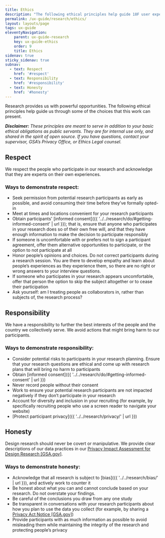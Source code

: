 ```yaml
---
title: Ethics
description: "The following ethical principles help guide 18F user experience (UX) designers through some of the choices that this work can present."
permalink: /ux-guide/research/ethics/
layout: layouts/page
tags: ux-guide
eleventyNavigation: 
    parent: ux-guide-research
    key: ux-guide-ethics
    order: 9
    title: Ethics
sidenav: true
sticky_sidenav: true
subnav:
  - text: Respect
    href: '#respect'
  - text: Responsibility
    href: '#responsibility'
  - text: Honesty
    href: '#honesty'
---
```


Research provides us with powerful opportunities. The following ethical principles help guide us through some of the choices that this work can present.

***Disclaimer:*** *These principles are meant to serve in addition to your basic ethical obligations as public servants. They are for internal use only, and shared in the spirit of open source. If you have questions, contact your supervisor, GSA’s Privacy Office, or Ethics Legal counsel.*

## Respect

We respect the people who participate in our research and acknowledge  
that they are experts on their own experiences.

### Ways to demonstrate respect:

- Seek permission from potential research participants as early as possible, and avoid consuming their time before they’ve formally opted-in
- Meet at times and locations convenient for your research participants
- Obtain participants' [informed consent]({{ '../../research/do/#getting-informed-consent' | url }}); that is, ensure that anyone who participates in your research does so of their own free will, and that they have enough information to make the decision to participate responsibly
- If someone is uncomfortable with or prefers not to sign a participant agreement, offer them alternative opportunities to participate, or the option to not participate at all
- Honor people’s opinions and choices. Do not correct participants during a research session. You are there to develop empathy and learn about people’s experiences as they experience them, so there are no right or wrong answers to your interview questions.
- If someone who participates in your research appears uncomfortable, offer that person the option to skip the subject altogether or to cease their participation
- Ask yourself: am I treating people as collaborators in, rather than subjects of, the research process?


## Responsibility

We have a responsibility to further the best interests of the people and the country we collectively serve. We avoid actions that might bring harm to our participants.

### Ways to demonstrate responsibility:

- Consider potential risks to participants in your research planning. Ensure that your research questions are ethical and come up with research plans that will bring no harm to participants
- Obtain [informed consent]({{ '../../research/do/#getting-informed-consent' | url }})
- Never record people without their consent
- Work to ensure your potential research participants are not impacted negatively if they don’t participate in your research
- Account for diversity and inclusion in your recruiting (for example, by specifically recruiting people who use a screen reader to navigate your website)
- [Protect participant privacy]({{ '../../research/privacy/' | url }})


## Honesty

Design research should never be covert or manipulative. We provide clear descriptions of our data practices in our [Privacy Impact Assessment for Design Research [GSA.gov]](https://www.gsa.gov/cdnstatic/20181022%20-%20Design%20Research%20PIA_posted%20version.pdf).

### Ways to demonstrate honesty:

- Acknowledge that all research is subject to [bias]({{ '../../research/bias/' | url }}), and actively work to counter it
- Be honest about what you can and cannot conclude based on your research. Do not overstate your findings.
- Be careful of the conclusions you draw from any one study
- Be transparent in conversations with your research participants about how you plan to use the data you collect (for example, by sharing a [Privacy Act Notice [GSA.gov]](https://www.gsa.gov/reference/gsa-privacy-program/privacy-act-statement-for-design-research))
- Provide participants with as much information as possible to avoid misleading them while maintaining the integrity of the research and protecting people’s privacy

